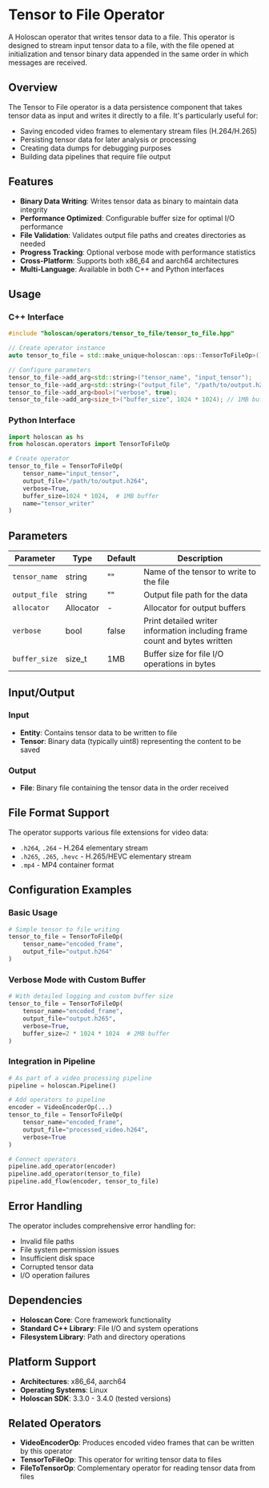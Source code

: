 # Tensor to File Operator

A Holoscan operator that writes tensor data to a file. This operator is designed to stream input tensor data to a file, with the file opened at initialization and tensor binary data appended in the same order in which messages are received.

## Overview

The Tensor to File operator is a data persistence component that takes tensor data as input and writes it directly to a file. It's particularly useful for:

- Saving encoded video frames to elementary stream files (H.264/H.265)
- Persisting tensor data for later analysis or processing
- Creating data dumps for debugging purposes
- Building data pipelines that require file output

## Features

- **Binary Data Writing**: Writes tensor data as binary to maintain data integrity
- **Performance Optimized**: Configurable buffer size for optimal I/O performance
- **File Validation**: Validates output file paths and creates directories as needed
- **Progress Tracking**: Optional verbose mode with performance statistics
- **Cross-Platform**: Supports both x86_64 and aarch64 architectures
- **Multi-Language**: Available in both C++ and Python interfaces

## Usage

### C++ Interface

```cpp
#include "holoscan/operators/tensor_to_file/tensor_to_file.hpp"

// Create operator instance
auto tensor_to_file = std::make_unique<holoscan::ops::TensorToFileOp>();

// Configure parameters
tensor_to_file->add_arg<std::string>("tensor_name", "input_tensor");
tensor_to_file->add_arg<std::string>("output_file", "/path/to/output.h264");
tensor_to_file->add_arg<bool>("verbose", true);
tensor_to_file->add_arg<size_t>("buffer_size", 1024 * 1024); // 1MB buffer
```

### Python Interface

```python
import holoscan as hs
from holoscan.operators import TensorToFileOp

# Create operator
tensor_to_file = TensorToFileOp(
    tensor_name="input_tensor",
    output_file="/path/to/output.h264",
    verbose=True,
    buffer_size=1024 * 1024,  # 1MB buffer
    name="tensor_writer"
)
```

## Parameters

| Parameter | Type | Default | Description |
|-----------|------|---------|-------------|
| `tensor_name` | string | "" | Name of the tensor to write to the file |
| `output_file` | string | "" | Output file path for the data |
| `allocator` | Allocator | - | Allocator for output buffers |
| `verbose` | bool | false | Print detailed writer information including frame count and bytes written |
| `buffer_size` | size_t | 1MB | Buffer size for file I/O operations in bytes |

## Input/Output

### Input

- **Entity**: Contains tensor data to be written to file
- **Tensor**: Binary data (typically uint8) representing the content to be saved

### Output

- **File**: Binary file containing the tensor data in the order received

## File Format Support

The operator supports various file extensions for video data:

- `.h264`, `.264` - H.264 elementary stream
- `.h265`, `.265`, `.hevc` - H.265/HEVC elementary stream  
- `.mp4` - MP4 container format

## Configuration Examples

### Basic Usage

```python
# Simple tensor to file writing
tensor_to_file = TensorToFileOp(
    tensor_name="encoded_frame",
    output_file="output.h264"
)
```

### Verbose Mode with Custom Buffer

```python
# With detailed logging and custom buffer size
tensor_to_file = TensorToFileOp(
    tensor_name="encoded_frame",
    output_file="output.h265",
    verbose=True,
    buffer_size=2 * 1024 * 1024  # 2MB buffer
)
```

### Integration in Pipeline

```python
# As part of a video processing pipeline
pipeline = holoscan.Pipeline()

# Add operators to pipeline
encoder = VideoEncoderOp(...)
tensor_to_file = TensorToFileOp(
    tensor_name="encoded_frame",
    output_file="processed_video.h264",
    verbose=True
)

# Connect operators
pipeline.add_operator(encoder)
pipeline.add_operator(tensor_to_file)
pipeline.add_flow(encoder, tensor_to_file)
```

## Error Handling

The operator includes comprehensive error handling for:

- Invalid file paths
- File system permission issues
- Insufficient disk space
- Corrupted tensor data
- I/O operation failures

## Dependencies

- **Holoscan Core**: Core framework functionality
- **Standard C++ Library**: File I/O and system operations
- **Filesystem Library**: Path and directory operations

## Platform Support

- **Architectures**: x86_64, aarch64
- **Operating Systems**: Linux
- **Holoscan SDK**: 3.3.0 - 3.4.0 (tested versions)

## Related Operators

- **VideoEncoderOp**: Produces encoded video frames that can be written by this operator
- **TensorToFileOp**: This operator for writing tensor data to files
- **FileToTensorOp**: Complementary operator for reading tensor data from files
